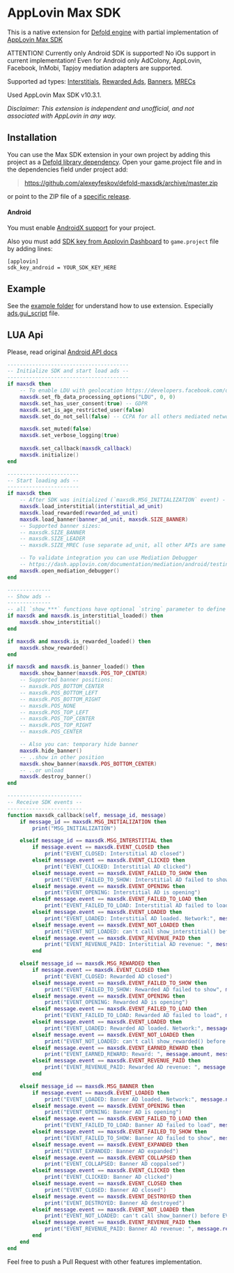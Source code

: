 # AppLovin Max SDK

This is a native extension for [Defold engine](http://www.defold.com) with partial implementation of [AppLovin Max SDK](https://www.applovin.com/max/)

ATTENTION! Currently only Android SDK is supported! No iOs support in current implementation! Even for Android only AdColony, AppLovin, Facebook, InMobi, Tapjoy mediation adapters are supported.

Supported ad types: [Interstitials](https://dash.applovin.com/documentation/mediation/android/getting-started/interstitials), [Rewarded Ads](https://dash.applovin.com/documentation/mediation/android/getting-started/rewarded-ads), [Banners](https://dash.applovin.com/documentation/mediation/android/getting-started/banners), [MRECs](https://dash.applovin.com/documentation/mediation/android/getting-started/mrecs)

Used AppLovin Max SDK v10.3.1.

*Disclaimer: This extension is independent and unofficial, and not associated with AppLovin in any way.*

## Installation

You can use the Max SDK extension in your own project by adding this project as a [Defold library dependency](http://www.defold.com/manuals/libraries/).
Open your game.project file and in the dependencies field under project add:

>https://github.com/alexeyfeskov/defold-maxsdk/archive/master.zip

or point to the ZIP file of a [specific release](https://github.com/alexeyfeskov/defold-maxsdk/releases).

#### Android

You must enable [AndroidX support](https://defold.com/manuals/android/#using-androidx) for your project.

Also you must add [SDK key from Applovin Dashboard](https://dash.applovin.com/docs/integration#androidEventTracking) to `game.project` file by adding lines:

```
[applovin]
sdk_key_android = YOUR_SDK_KEY_HERE
```

## Example

See the [example folder](https://github.com/alexeyfeskov/defold-maxsdk/tree/master/example) for understand how to use extension. Especially [ads.gui_script](https://github.com/alexeyfeskov/defold-maxsdk/blob/master/example/ads.gui_script) file.

## LUA Api

Please, read original [Android API docs](https://dash.applovin.com/documentation/mediation/android/getting-started/integration)

```lua
---------------------------------------
-- Initialize SDK and start load ads --
---------------------------------------
if maxsdk then
    -- To enable LDU with geolocation https://developers.facebook.com/docs/audience-network/guides/ccpa
    maxsdk.set_fb_data_processing_options("LDU", 0, 0)
    maxsdk.set_has_user_consent(true) -- GDPR
    maxsdk.set_is_age_restricted_user(false)
    maxsdk.set_do_not_sell(false) -- CCPA for all others mediated networks

    maxsdk.set_muted(false)
    maxsdk.set_verbose_logging(true)
    
    maxsdk.set_callback(maxsdk_callback)
    maxsdk.initialize()
end

-----------------------
-- Start loading ads --
-----------------------
if maxsdk then
    -- After SDK was initialized (`maxsdk.MSG_INITIALIZATION` event) - you can start loading ads
    maxsdk.load_interstitial(interstitial_ad_unit)
    maxsdk.load_rewarded(rewarded_ad_unit)
    maxsdk.load_banner(banner_ad_unit, maxsdk.SIZE_BANNER)
    -- Supported banner sizes:
    -- maxsdk.SIZE_BANNER
    -- maxsdk.SIZE_LEADER
    -- maxsdk.SIZE_MREC (use separate ad_unit, all other APIs are same to banners)

    -- To validate integration you can use Mediation Debugger
    -- https://dash.applovin.com/documentation/mediation/android/testing-networks/mediation-debugger
    maxsdk.open_mediation_debugger()
end

--------------
-- Show ads --
--------------
-- all `show_***` functions have optional `string` parameter to define placement
if maxsdk and maxsdk.is_interstitial_loaded() then
    maxsdk.show_interstitial()
end

if maxsdk and maxsdk.is_rewarded_loaded() then
    maxsdk.show_rewarded()
end

if maxsdk and maxsdk.is_banner_loaded() then
    maxsdk.show_banner(maxsdk.POS_TOP_CENTER)
    -- Supported banner positions:
    -- maxsdk.POS_BOTTOM_CENTER
    -- maxsdk.POS_BOTTOM_LEFT
    -- maxsdk.POS_BOTTOM_RIGHT
    -- maxsdk.POS_NONE
    -- maxsdk.POS_TOP_LEFT
    -- maxsdk.POS_TOP_CENTER
    -- maxsdk.POS_TOP_RIGHT
    -- maxsdk.POS_CENTER

    -- Also you can: temporary hide banner
    maxsdk.hide_banner()
    -- ..show in other position
    maxsdk.show_banner(maxsdk.POS_BOTTOM_CENTER)
    -- ..or unload
    maxsdk.destroy_banner()
end

------------------------
-- Receive SDK events --
------------------------
function maxsdk_callback(self, message_id, message)
    if message_id == maxsdk.MSG_INITIALIZATION then
        print("MSG_INITIALIZATION")

    elseif message_id == maxsdk.MSG_INTERSTITIAL then
        if message.event == maxsdk.EVENT_CLOSED then
            print("EVENT_CLOSED: Interstitial AD closed")
        elseif message.event == maxsdk.EVENT_CLICKED then
            print("EVENT_CLICKED: Interstitial AD clicked")
        elseif message.event == maxsdk.EVENT_FAILED_TO_SHOW then
            print("EVENT_FAILED_TO_SHOW: Interstitial AD failed to show", message.code, message.error)
        elseif message.event == maxsdk.EVENT_OPENING then
            print("EVENT_OPENING: Interstitial AD is opening")
        elseif message.event == maxsdk.EVENT_FAILED_TO_LOAD then
            print("EVENT_FAILED_TO_LOAD: Interstitial AD failed to load", message.code, message.error)
        elseif message.event == maxsdk.EVENT_LOADED then
            print("EVENT_LOADED: Interstitial AD loaded. Network:", message.network)
        elseif message.event == maxsdk.EVENT_NOT_LOADED then
            print("EVENT_NOT_LOADED: can't call show_interstitial() before EVENT_LOADED", message.code, message.error)
        elseif message.event == maxsdk.EVENT_REVENUE_PAID then
            print("EVENT_REVENUE_PAID: Interstitial AD revenue: ", message.revenue, message.network)
        end

    elseif message_id == maxsdk.MSG_REWARDED then
        if message.event == maxsdk.EVENT_CLOSED then
            print("EVENT_CLOSED: Rewarded AD closed")
        elseif message.event == maxsdk.EVENT_FAILED_TO_SHOW then
            print("EVENT_FAILED_TO_SHOW: Rewarded AD failed to show", message.code, message.error)
        elseif message.event == maxsdk.EVENT_OPENING then
            print("EVENT_OPENING: Rewarded AD is opening")
        elseif message.event == maxsdk.EVENT_FAILED_TO_LOAD then
            print("EVENT_FAILED_TO_LOAD: Rewarded AD failed to load", message.code, message.error)
        elseif message.event == maxsdk.EVENT_LOADED then
            print("EVENT_LOADED: Rewarded AD loaded. Network:", message.network)
        elseif message.event == maxsdk.EVENT_NOT_LOADED then
            print("EVENT_NOT_LOADED: can't call show_rewarded() before EVENT_LOADED", message.code, message.error)
        elseif message.event == maxsdk.EVENT_EARNED_REWARD then
            print("EVENT_EARNED_REWARD: Reward: ", message.amount, message.type)
        elseif message.event == maxsdk.EVENT_REVENUE_PAID then
            print("EVENT_REVENUE_PAID: Rewarded AD revenue: ", message.revenue, message.network)
        end

    elseif message_id == maxsdk.MSG_BANNER then
        if message.event == maxsdk.EVENT_LOADED then
            print("EVENT_LOADED: Banner AD loaded. Network:", message.network)
        elseif message.event == maxsdk.EVENT_OPENING then
            print("EVENT_OPENING: Banner AD is opening")
        elseif message.event == maxsdk.EVENT_FAILED_TO_LOAD then
            print("EVENT_FAILED_TO_LOAD: Banner AD failed to load", message.code, message.error)
        elseif message.event == maxsdk.EVENT_FAILED_TO_SHOW then
            print("EVENT_FAILED_TO_SHOW: Banner AD failed to show", message.code, message.error)
        elseif message.event == maxsdk.EVENT_EXPANDED then
            print("EVENT_EXPANDED: Banner AD expanded")
        elseif message.event == maxsdk.EVENT_COLLAPSED then
            print("EVENT_COLLAPSED: Banner AD coppalsed")
        elseif message.event == maxsdk.EVENT_CLICKED then
            print("EVENT_CLICKED: Banner AD clicked")
        elseif message.event == maxsdk.EVENT_CLOSED then
            print("EVENT_CLOSED: Banner AD closed")
        elseif message.event == maxsdk.EVENT_DESTROYED then
            print("EVENT_DESTROYED: Banner AD destroyed")
        elseif message.event == maxsdk.EVENT_NOT_LOADED then
            print("EVENT_NOT_LOADED: can't call show_banner() before EVENT_LOADED", message.code, message.error)
        elseif message.event == maxsdk.EVENT_REVENUE_PAID then
            print("EVENT_REVENUE_PAID: Banner AD revenue: ", message.revenue, message.network)
        end
    end
end
```

Feel free to push a Pull Request with other features implementation.